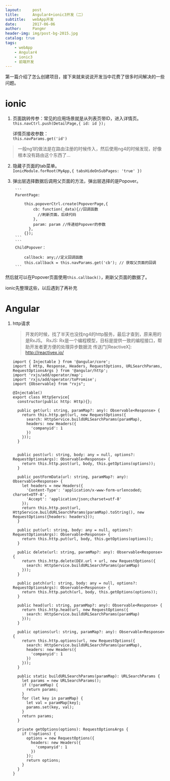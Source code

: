 ```yaml
---
layout:     post
title:      Angular4+ionic3开发（二）
subtitle:   webApp开发
date:       2017-06-06
author:     Pangmr
header-img: img/post-bg-2015.jpg
catalog: true
tags:
    - webApp
    - Angular4
    - ionic3
    - 前端开发
---
```


第一篇介绍了怎么创建项目，接下来就来说说开发当中花费了很多时间解决的一些问题。

# ionic

1. 页面跳转传参：常见的应用场景就是从列表页带ID，进入详情页。<br/>
        ```
        this.navCtrl.push(DetailPage,{ id: id });
        ```

   详情页接收参数：<br/>
        ```
        this.navParams.get('id')
        ```
> 一般ng1的做法是在路由注册的时候传入，然后使用ng4的时候发现，好像根本没有路由这个东西了...

2. 隐藏子页面的tab菜单。<br/>
        ```
        IonicModule.forRoot(MyApp,{ tabsHideOnSubPages: 'true' })
        ```

3. 弹出层选择数据后调用父页面的方法，弹出层选择的是Popover。<br/>

        ```
        ParentPage:

            this.popoverCtrl.create(PopoverPage,{
                cb: function(_data){//回调函数
                  //刷新页面，后续代码
                },
                param: param //传递给Popover的参数
              },
            {});
        ```
        ```
        ChildPopover：

            callback: any;//定义回调函数
            this.callback = this.navParams.get('cb'); // 获取父页面的回调
        ```
然后就可以在Popover页面使用`this.callback()`，刷新父页面的数据了。


ionic先整理这些，以后遇到了再补充


# Angular
1. http请求
    > 开发的时候，找了半天也没找ng4的http服务，最后才查到，原来用的是RxJS。
    > RxJS: Rx是一个编程模型，目标是提供一致的编程接口，帮助开发者更方便的处理异步数据流
    > 传送门[ReactiveX]: http://reactivex.io/

    ```
    import { Injectable } from '@angular/core';
    import { Http, Response, Headers, RequestOptions, URLSearchParams, RequestOptionsArgs } from '@angular/http';
    import 'rxjs/add/operator/map';
    import 'rxjs/add/operator/toPromise';
    import {Observable} from "rxjs";

    @Injectable()
    export class HttpService{
      constructor(public http: Http){};

      public get(url: string, paramMap?: any): Observable<Response> {
        return this.http.get(url, new RequestOptions({
          search: HttpService.buildURLSearchParams(paramMap),
          headers: new Headers({
            'companyid': 1
          })
        }));
      }


      public post(url: string, body: any = null, options?: RequestOptionsArgs): Observable<Response> {
        return this.http.post(url, body, this.getOptions(options));
      }

      public postFormData(url: string, paramMap?: any): Observable<Response> {
        let headers = new Headers({
          'Content-Type': 'application/x-www-form-urlencoded; charset=UTF-8',
          'Accept': 'application/json;charset=utf-8'
        });
        return this.http.post(url, HttpService.buildURLSearchParams(paramMap).toString(), new RequestOptions({headers: headers}));
      }

      public put(url: string, body: any = null, options?: RequestOptionsArgs): Observable<Response> {
        return this.http.put(url, body, this.getOptions(options));
      }

      public delete(url: string, paramMap?: any): Observable<Response> {
        return this.http.delete(DEV.url + url, new RequestOptions({
          search: HttpService.buildURLSearchParams(paramMap)
        }));
      }

      public patch(url: string, body: any = null, options?: RequestOptionsArgs): Observable<Response> {
        return this.http.patch(url, body, this.getOptions(options));
      }

      public head(url: string, paramMap?: any): Observable<Response> {
        return this.http.head(url, new RequestOptions({
          search: HttpService.buildURLSearchParams(paramMap)
        }));
      }

      public options(url: string, paramMap?: any): Observable<Response> {
        return this.http.options(url, new RequestOptions({
          search: HttpService.buildURLSearchParams(paramMap),
          headers: new Headers({
            'companyid': 1
          })
        }));
      }

      public static buildURLSearchParams(paramMap): URLSearchParams {
        let params = new URLSearchParams();
        if (!paramMap) {
          return params;
        }
        for (let key in paramMap) {
          let val = paramMap[key];
          params.set(key, val);
        }
        return params;
      }

      private getOptions(options): RequestOptionsArgs {
        if (!options) {
          options = new RequestOptions({
            headers: new Headers({
              'companyid': 1
            })
          });
          return options;
        }
      }
    }


    ```

































